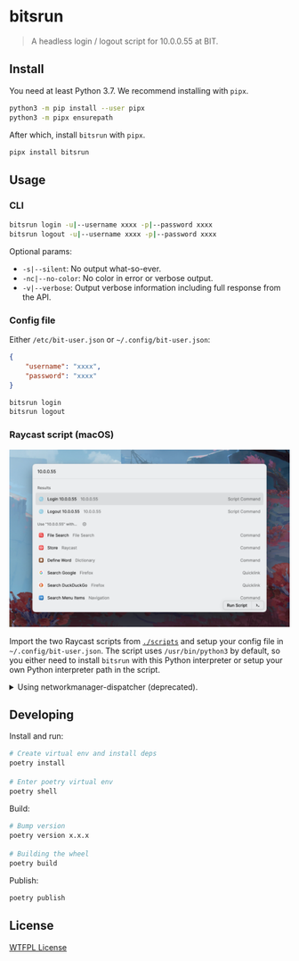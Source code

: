 # bitsrun

> A headless login / logout script for 10.0.0.55 at BIT.

## Install

You need at least Python 3.7. We recommend installing with `pipx`.

```bash
python3 -m pip install --user pipx
python3 -m pipx ensurepath
```

After which, install `bitsrun` with `pipx`.

```bash
pipx install bitsrun
```

## Usage

### CLI

```bash
bitsrun login -u|--username xxxx -p|--password xxxx
bitsrun logout -u|--username xxxx -p|--password xxxx
```

Optional params:

- `-s|--silent`: No output what-so-ever.
- `-nc|--no-color`: No color in error or verbose output.
- `-v|--verbose`: Output verbose information including full response from the API.

### Config file

Either `/etc/bit-user.json` or `~/.config/bit-user.json`:

```json
{
    "username": "xxxx",
    "password": "xxxx"
}
```

```bash
bitsrun login
bitsrun logout
```

### Raycast script (macOS)

![Raycast Script Screenshot](assets/raycast-screenshot.png)

Import the two Raycast scripts from [`./scripts`](./scripts/) and setup your config file in `~/.config/bit-user.json`. The script uses `/usr/bin/python3` by default, so you either need to install `bitsrun` with this Python interpreter or setup your own Python interpreter path in the script.

<details>
<summary>Using networkmanager-dispatcher (deprecated).</summary>

### 使用 NetworkManager-dispacher

将 `bitsrun.py` 复制为 `/usr/bin/bit-login`，权限+x

将 `login-bit.sh` 复制到 `/etc/NetworkManager/dispatcher.d/`

将配置文件保存在 `/etc/bit-user.json`

start 并且 enable NetworkManager-dispatcher

</details>

## Developing

Install and run:

```bash
# Create virtual env and install deps
poetry install

# Enter poetry virtual env
poetry shell
```

Build:

```bash
# Bump version
poetry version x.x.x

# Building the wheel
poetry build
```

Publish:

```bash
poetry publish
```

## License

[WTFPL License](LICENSE)
